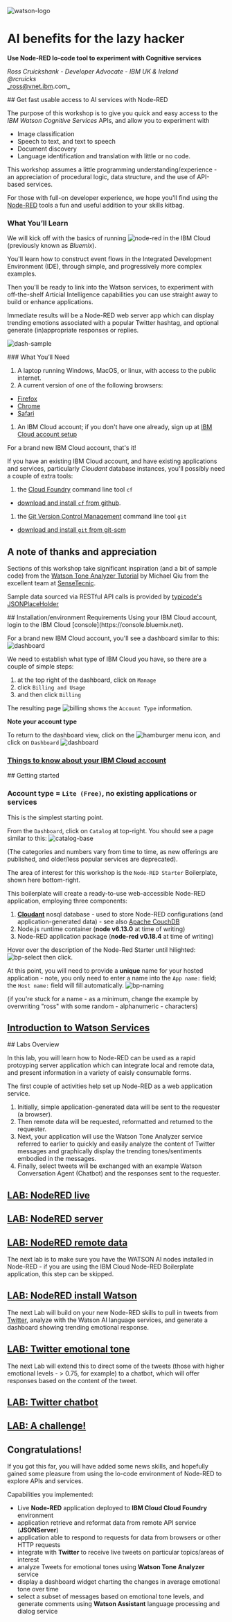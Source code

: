 

![watson-logo](img/ibm-watson-logo.png)

# AI benefits for the lazy hacker

**Use Node-RED lo-code tool to experiment with Cognitive services**

_Ross Cruickshank - Developer Advocate - IBM UK & Ireland_  
_@rcruicks_  
_ross@vnet.ibm.com_



<div style="page-break-after: always;"></div>
## Get fast usable access to AI services with Node-RED

The purpose of this workshop is to give you quick and easy access to the *IBM Watson Cognitive Services* APIs, and allow you to experiment with
+ Image classification
+ Speech to text, and text to speech
+ Document discovery
+ Language identification and translation
with little or no code.

This workshop assumes a little programming understanding/experience - an appreciation of procedural logic, data structure, and the use of API-based services.

For those with full-on developer experience, we hope you'll find using the [Node-RED](http://nodered.org) tools a fun and useful addition to your skills kitbag.

### What You’ll Learn
We will kick off with the basics of running ![node-red](img/node-red-icon-tiny.png  "http://NodeRED.org") in the IBM Cloud (previously known as *Bluemix*).

You'll learn how to construct event flows in the Integrated Development Environment (IDE), through simple, and progressively more complex examples.

Then you'll be ready to link into the Watson services, to experiment with off-the-shelf Articial Intelligence capabilities you can use straight away to build or enhance applications.

Immediate results will be a Node-RED web server app which can display trending emotions associated with a popular Twitter hashtag, and optional generate (in)appropriate responses or replies.

![dash-sample](img/qcon-dash-sample-fred.png)

<div style="page-break-after: always;"></div>
### What You’ll Need

1. A laptop running Windows, MacOS, or linux, with access to the public internet.
1. A current version of one of the following browsers:
  + [Firefox](https://firefox.com)
  + [Chrome](https://chrome.com)
  + [Safari](https://apple.com/safari/)
1. An IBM Cloud account; if you don't have one already, sign up at [IBM Cloud account setup](https://ibm.biz/BdZ2Gz)

For a brand new IBM Cloud account, that's it!

If you have an existing IBM Cloud account, and have existing applications and services, particularly *Cloudant* database instances, you'll possibly need a couple of extra tools:
1. the [Cloud Foundry](https://cloudfoundry.org) command line tool `cf`
  + [download and install `cf` from github](https://github.com/cloudfoundry/cli#downloads).
1. the [Git Version Control Management](https://git-scm.com) command line tool `git`
  + [download and install `git` from git-scm](https://git-scm.com/downloads)

## A note of thanks and appreciation

Sections of this workshop take significant inspiration (and a bit of sample code) from the [Watson Tone Analyzer Tutorial](http://developers.sensetecnic.com/article/tutorial-use-the-watson-cognitive-service-with-fred/) by Michael Qiu from the excellent team at [SenseTecnic](http://developers.sensetecnic.com/).

Sample data sourced via RESTful API calls is provided by [typicode's JSONPlaceHolder](https://jsonplaceholder.typicode.com/)

<div style="page-break-after: always;"></div>
## Installation/environment Requirements
Using your IBM Cloud account, login to the IBM Cloud [console](https://console.bluemix.net).

For a brand new IBM Cloud account, you'll see a dashboard similar to  this:
![dashboard](img/qcon-bluemix-initial.png)

We need to establish what type of IBM Cloud you have, so there are a couple of simple steps:
1. at the top right of the dashboard, click on `Manage`
1. click `Billing and Usage`
1. and then click `Billing`

The resulting page ![billing](img/qcon-bluemix-account-type.png)
shows the `Account Type` information.

**Note your account type**

To return to the dashboard view, click on the ![hamburger](img/bluemix-hamburger-icon.png) menu icon, and click on `Dashboard`
![dashboard](img/bluemix-goto-dashboard.png)

### [Things to know about your IBM Cloud account](overview-ibm-cloud.md)

<div style="page-break-after: always;"></div>
## Getting started

### Account type = `Lite (Free)`, no existing applications or services

This is the simplest starting point.

From the `Dashboard`, click on `Catalog` at top-right. You should see a page similar to this:
![catalog-base](img/qcon-bluemix-catalog-base.png)

(The categories and numbers vary from time to time, as new offerings are published, and older/less popular services are deprecated).

The area of interest for this workshop is the `Node-RED Starter` Boilerplate, shown here bottom-right.

This boilerplate will create a ready-to-use web-accessible Node-RED application, employing three components:
1. [**Cloudant**](https://en.wikipedia.org/wiki/Cloudant) nosql database - used to store Node-RED configurations (and application-generated data) - see also [Apache CouchDB](https://github.com/apache/couchdb)
1. Node.js runtime container (**node v6.13.0** at time of writing)
1. Node-RED application package (**node-red v0.18.4** at time of writing)

Hover over the description of the Node-Red Starter until hilighted:
![bp-select](img/qcon-bluemix-boilerplate-select.png)
then click.

At this point, you will need to provide a **unique** name for your hosted application - note, you only need to enter a name into the `App name:` field; the `Host name:` field will fill automatically.
![bp-naming](img/qcon-bluemix-boilerplate-name.png)

(if you're stuck for a name - as a minimum, change the example by overwriting "ross" with some random - alphanumeric - characters)

## [Introduction to Watson Services](overview-watson-api.md)
<div style="page-break-after: always;"></div>
## Labs Overview

In this lab, you will learn how to Node-RED can be used as a rapid protoyping server application which can integrate local and remote data, and present information in a variety of eaisly consumable forms.

The first couple of activities help set up Node-RED as a web application service.
1. Initially, simple application-generated data will be sent to the requester (a browser).
1. Then remote data will be requested, reformatted and returned to the requester.
1. Next, your application will use the Watson Tone Analyzer service referred to earlier to quickly and easily analyze the content of Twitter messages and graphically display the trending tones/sentiments embodied in the messages.
1. Finally, select tweets will be exchanged with an example Watson Conversation Agent (Chatbot) and the responses sent to the requester.

## [LAB: NodeRED live](labs/node-red-basic.md)

## [LAB: NodeRED server](labs/node-red-server.md)

## [LAB: NodeRED remote data](labs/node-red-remote.md)


The next lab is to make sure you have the WATSON AI nodes installed in Node-RED - if you are using the IBM Cloud Node-RED Boilerplate application, this step can be skipped.

## [LAB: NodeRED install Watson](labs/node-red-install-watson.md)

The next Lab will build on your new Node-RED skills to pull in tweets from [Twitter](https://twitter.com), analyze with the Watson AI language services, and generate a dashboard showing trending emotional response.

## [LAB: Twitter emotional tone](labs/twitter-tone.md)

The next Lab will extend this to direct some of the tweets (those with higher emotional levels - > 0.75, for example) to a chatbot, which will offer responses based on the content of the tweet.

## [LAB: Twitter chatbot](labs/twitter-chatbot.md)

## [LAB: A challenge!](labs/challenge.md)

## Congratulations!

If you got this far, you will have added some news skills, and hopefully gained some pleasure from using the lo-code environment of Node-RED to explore APIs and services.

Capabilities you implemented:

+ Live **Node-RED** application deployed to **IBM Cloud Cloud Foundry** environment
+ application retrieve and reformat data from remote API service (**JSONServer**)
+ application able to respond to requests for data from browsers or other HTTP requests
+ integrate with **Twitter** to receive live tweets on particular topics/areas of interest
+ analyze Tweets for emotional tones using **Watson Tone Analyzer** service
+ display a dashboard widget charting the changes in average emotional tone over time
+ select a subset of messages based on emotional tone levels, and generate comments using **Watson Assistant** language processing and dialog service
